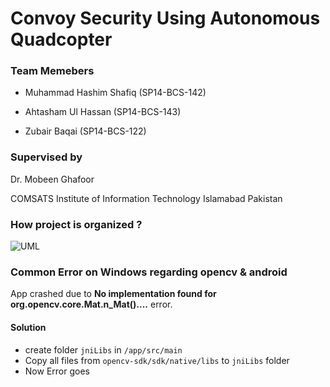 # Convoy Security Using Autonomous Quadcopter

### Team Memebers
* Muhammad Hashim Shafiq (SP14-BCS-142)

* Ahtasham Ul Hassan (SP14-BCS-143)

* Zubair Baqai (SP14-BCS-122)

### Supervised by

   Dr. Mobeen Ghafoor
   
   COMSATS Institute of Information Technology Islamabad Pakistan 


### How project is organized ?

![UML](https://raw.githubusercontent.com/Parrot-Developers/Samples/master/Android/uml/mobile_uml_classes.png "UML Bebop Drone Sample")


### Common Error on Windows regarding opencv & android

App crashed due to __No implementation found for org.opencv.core.Mat.n_Mat()....__ error.
#### Solution
 * create folder `jniLibs` in `/app/src/main`
 * Copy all files from `opencv-sdk/sdk/native/libs` to `jniLibs` folder
 * Now Error goes
 
 
 
